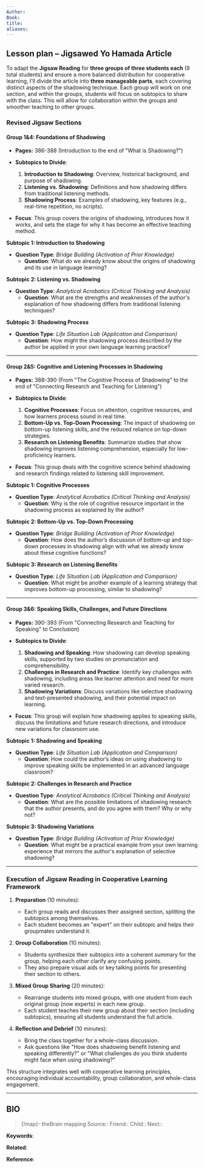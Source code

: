 ```yaml
---
Author: 
Book: 
title: 
aliases:
---
```

## Lesson plan – Jigsawed Yo Hamada Article

To adapt the **Jigsaw Reading** for **three groups of three students each** (9 total students) and ensure a more balanced distribution for cooperative learning, I’ll divide the article into **three manageable parts**, each covering distinct aspects of the shadowing technique. Each group will work on one section, and within the groups, students will focus on subtopics to share with the class. This will allow for collaboration within the groups and smoother teaching to other groups.

### Revised Jigsaw Sections

#### **Group 1&4: Foundations of Shadowing** 
- **Pages:** 386-388 (Introduction to the end of "What is Shadowing?")
- **Subtopics to Divide**:
  1. **Introduction to Shadowing**: Overview, historical background, and purpose of shadowing.
  2. **Listening vs. Shadowing**: Definitions and how shadowing differs from traditional listening methods.
  3. **Shadowing Process**: Examples of shadowing, key features (e.g., real-time repetition, no scripts).

- **Focus**: This group covers the origins of shadowing, introduces how it works, and sets the stage for why it has become an effective teaching method.

**Subtopic 1: Introduction to Shadowing**  
- **Question Type**: *Bridge Building (Activation of Prior Knowledge)*  
  - **Question**: What do we already know about the origins of shadowing and its use in language learning?

**Subtopic 2: Listening vs. Shadowing**  
- **Question Type**: *Analytical Acrobatics (Critical Thinking and Analysis)*  
  - **Question**: What are the strengths and weaknesses of the author's explanation of how shadowing differs from traditional listening techniques?

**Subtopic 3: Shadowing Process**  
- **Question Type**: *Life Situation Lab (Application and Comparison)*  
  - **Question**: How might the shadowing process described by the author be applied in your own language learning practice?

---

#### **Group 2&5: Cognitive and Listening Processes in Shadowing**
- **Pages:** 388-390 (From "The Cognitive Process of Shadowing" to the end of "Connecting Research and Teaching for Listening")
- **Subtopics to Divide**:
  1. **Cognitive Processes**: Focus on attention, cognitive resources, and how learners process sound in real time.
  2. **Bottom-Up vs. Top-Down Processing**: The impact of shadowing on bottom-up listening skills, and the reduced reliance on top-down strategies.
  3. **Research on Listening Benefits**: Summarize studies that show shadowing improves listening comprehension, especially for low-proficiency learners.

- **Focus**: This group deals with the cognitive science behind shadowing and research findings related to listening skill improvement.

**Subtopic 1: Cognitive Processes**  
- **Question Type**: *Analytical Acrobatics (Critical Thinking and Analysis)*  
  - **Question**: Why is the role of cognitive resource important in the shadowing process as explained by the author?

**Subtopic 2: Bottom-Up vs. Top-Down Processing**  
- **Question Type**: *Bridge Building (Activation of Prior Knowledge)*  
  - **Question**: How does the author’s discussion of bottom-up and top-down processes in shadowing align with what we already know about these cognitive functions?

**Subtopic 3: Research on Listening Benefits**  
- **Question Type**: *Life Situation Lab (Application and Comparison)*  
  - **Question**: What might be another example of a learning strategy that improves bottom-up processing, similar to shadowing?

---

#### **Group 3&6: Speaking Skills, Challenges, and Future Directions** 
- **Pages:** 390-393 (From "Connecting Research and Teaching for Speaking" to Conclusion)
- **Subtopics to Divide**:
  1. **Shadowing and Speaking**: How shadowing can develop speaking skills, supported by two studies on pronunciation and comprehensibility.
  2. **Challenges in Research and Practice**: Identify key challenges with shadowing, including areas like learner attention and need for more varied research.
  3. **Shadowing Variations**: Discuss variations like selective shadowing and text-presented shadowing, and their potential impact on learning.

- **Focus**: This group will explain how shadowing applies to speaking skills, discuss the limitations and future research directions, and introduce new variations for classroom use.

**Subtopic 1: Shadowing and Speaking**  
- **Question Type**: *Life Situation Lab (Application and Comparison)*  
  - **Question**: How could the author’s ideas on using shadowing to improve speaking skills be implemented in an advanced language classroom?

**Subtopic 2: Challenges in Research and Practice**  
- **Question Type**: *Analytical Acrobatics (Critical Thinking and Analysis)*  
  - **Question**: What are the possible limitations of shadowing research that the author presents, and do you agree with them? Why or why not?

**Subtopic 3: Shadowing Variations**  
- **Question Type**: *Bridge Building (Activation of Prior Knowledge)*  
  - **Question**: What might be a practical example from your own learning experience that mirrors the author's explanation of selective shadowing?

---

### Execution of Jigsaw Reading in Cooperative Learning Framework

1. **Preparation** (10 minutes):
   - Each group reads and discusses their assigned section, splitting the subtopics among themselves.
   - Each student becomes an "expert" on their subtopic and helps their groupmates understand it.

2. **Group Collaboration** (10 minutes):
   - Students synthesize their subtopics into a coherent summary for the group, helping each other clarify any confusing points.
   - They also prepare visual aids or key talking points for presenting their section to others.

3. **Mixed Group Sharing** (20 minutes):
   - Rearrange students into mixed groups, with one student from each original group (now experts) in each new group.
   - Each student teaches their new group about their section (including subtopics), ensuring all students understand the full article.

4. **Reflection and Debrief** (10 minutes):
   - Bring the class together for a whole-class discussion.
   - Ask questions like "How does shadowing benefit listening and speaking differently?" or "What challenges do you think students might face when using shadowing?"

This structure integrates well with cooperative learning principles, encouraging individual accountability, group collaboration, and whole-class engagement.

***
## BIO
> [!map]- theBrain mapping
> Source::
> Friend::
> Child::
> Next::

**Keywords**:

**Related**:

**Reference**: 